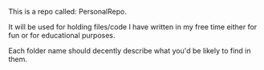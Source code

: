 This is a repo called: PersonalRepo.

It will be used for holding files/code I have written in my free time either for fun or for educational purposes.

Each folder name should decently describe what you'd be likely to find in them. 
